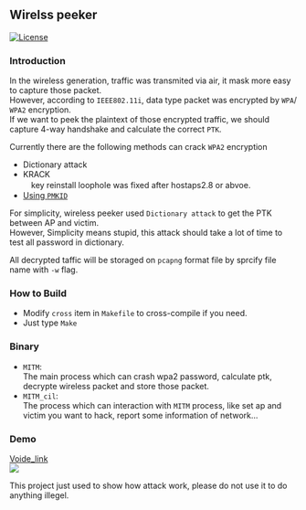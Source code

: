 ## Wirelss peeker
[![License](https://img.shields.io/badge/License-BSD%202--Clause-orange.svg)](https://opensource.org/licenses/BSD-2-Clause)
### Introduction
In the wireless generation, traffic was transmited via air, it mask more easy to capture those packet.<br>
However, according to `IEEE802.11i`, data type packet was encrypted by `WPA`/ `WPA2` encryption.<br>
If we want to peek the plaintext of those encrypted traffic, we should capture 4-way handshake and calculate the correct `PTK`.<br>

Currently there are the following methods can crack `WPA2` encryption<br>
* Dictionary attack
* KRACK<br>
　key reinstall loophole was fixed after hostaps2.8 or abvoe.
* [Using `PMKID`](https://hashcat.net/forum/thread-7717.html)

For simplicity, wireless peeker used `Dictionary attack` to get the PTK between AP and victim.<br>
However, Simplicity means stupid, this attack should take a lot of time to test all password in dictionary.<br>

All decrypted taffic will be storaged on `pcapng` format file by sprcify file name with `-w` flag.<br> 
### How to Build
* Modify `cross` item in `Makefile` to cross-compile if you need. 
* Just type `Make`

### Binary
* `MITM`: <br>
The main process which can crash wpa2 password, calculate ptk, decrypte wireless packet and store those packet.<br>
* `MITM_cil`: <br>
The process which can interaction with `MITM` process, like set ap and victim you want to hack, report some information of network...<br>

### Demo
[Voide_link](http://www.youtube.com/watch?v=3YKJ2sgBjhw "wireless peeker usage") <br>
[![](http://img.youtube.com/vi/3YKJ2sgBjhw/0.jpg)](http://www.youtube.com/watch?v=3YKJ2sgBjhw "wireless peeker usage")

This project just used to show how attack work, please do not use it to do anything illegel.<br>
